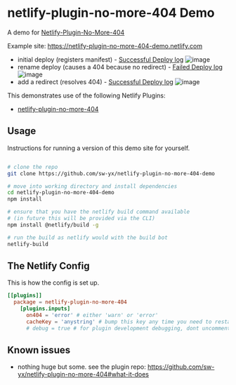 # netlify-plugin-no-more-404 Demo

A demo for [Netlify-Plugin-No-More-404](https://github.com/sw-yx/netlify-plugin-no-more-404)

Example site: https://netlify-plugin-no-more-404-demo.netlify.com

- initial deploy (registers manifest) - [Successful Deploy log](https://app.netlify.com/sites/netlify-plugin-no-more-404-demo/deploys/5e69432692ace90008f1ae07)
  ![image](https://user-images.githubusercontent.com/6764957/76458851-8fbb4f00-63b1-11ea-927f-e29f99371b9a.png)
- rename deploy (causes a 404 because no redirect) - [Failed Deploy log](https://app.netlify.com/sites/netlify-plugin-no-more-404-demo/deploys/5e6943a7c771e10009916ed4)
  ![image](https://user-images.githubusercontent.com/6764957/76458964-c09b8400-63b1-11ea-8c70-735002614f49.png)
- add a redirect (resolves 404) - [Successful Deploy log](https://app.netlify.com/sites/netlify-plugin-no-more-404-demo/deploys/5e6944bc7d8a8100082f6084)
  ![image](https://user-images.githubusercontent.com/6764957/76459324-56cfaa00-63b2-11ea-90a7-a534a944a6f0.png)

This demonstrates use of the following Netlify Plugins:

- [netlify-plugin-no-more-404](https://github.com/sw-yx/netlify-plugin-no-more-404)

## Usage

Instructions for running a version of this demo site for yourself.

```bash

# clone the repo
git clone https://github.com/sw-yx/netlify-plugin-no-more-404-demo

# move into working directory and install dependencies
cd netlify-plugin-no-more-404-demo
npm install

# ensure that you have the netlify build command available
# (in future this will be provided via the CLI)
npm install @netlify/build -g

# run the build as netlify would with the build bot
netlify-build
```

## The Netlify Config

This is how the config is set up.

```toml
[[plugins]]
  package = netlify-plugin-no-more-404
    [plugins.inputs]
      on404 = 'error' # either 'warn' or 'error'
      cacheKey = 'anystring' # bump this key any time you need to restart from scratch
      # debug = true # for plugin development debugging, dont uncomment unless you're working on the plugin itself
```

## Known issues

- nothing huge but some. see the plugin repo: https://github.com/sw-yx/netlify-plugin-no-more-404#what-it-does
